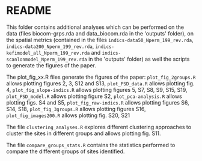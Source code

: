 # README

This folder contains additional analyses which can be performed on the data (files biocom-grps.rda and data_biocom.rda in the 'outputs' folder), on the spatial metrics (contained in the files `indics-data50_Nperm_199_rev.rda`, `indics-data200_Nperm_199_rev.rda`, `indics-kefimodel_all_Nperm_199_rev.rda` and `indics-scanlonmodel_Nperm_199_rev.rda` in the 'outputs' folder) as well the scripts to generate the figures of the paper. 

The plot_fig_xx.R files generate the figures of the paper: 
`plot_fig_2groups.R` allows plotting figures 2, 3, S12 and S13,
`plot_PSD_data.R` allows plotting fig. 4, 
`plot_fig_slope-indics.R` allows plotting figures 5, S7, S8, S9, S15, S19,
`plot_PSD_model.R` allows plotting figure S2,
`plot_pca-analysis.R` allows plotting figs. S4 and S5,
`plot_fig_raw-indics.R` allows plotting figures S6, S14, S18,
`plot_fig_3groups.R` allows plotting figures S16,
`plot_fig_images200.R` allows plotting fig. S20, S21

The file `clustering_analyses.R` explores different clustering approaches to cluster the sites in different groups and allows plotting fig. S11. 

The file `compare_groups_stats.R` contains the statistics performed to compare the different groups of sites identified. 

